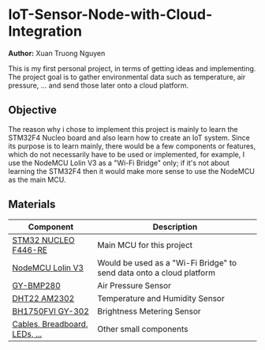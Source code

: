 # IoT-Sensor-Node-with-Cloud-Integration

**Author:** Xuan Truong Nguyen

This is my first personal project, in terms of getting ideas and implementing. The project goal is to gather environmental data such as temperature, air pressure, ... and send those later onto a cloud platform.

## Objective

The reason why i chose to implement this project is mainly to learn the STM32F4 Nucleo board and also learn how to create an IoT system. Since its purpose is to learn mainly, there would be a few components or features, which do not necessarily have to be used or implemented, for example, I use the NodeMCU Lolin V3 as a "Wi-Fi Bridge" only; if it's not about learning the STM32F4 then it would make more sense to use the NodeMCU as the main MCU.

## Materials 

| Component    |   Description     |
|--------------|-------------------|
|[STM32 NUCLEO F446-RE](https://www.conrad.de/de/p/stmicroelectronics-nucleo-f446re-entwicklungsboard-nucleo-f446re-stm32-f4-series-1416934.html)| Main MCU for this project|
|[NodeMCU Lolin V3](https://www.amazon.de/dp/B0DHY2KGBK?ref=ppx_yo2ov_dt_b_fed_asin_title&th=1)| Would be used as a "Wi-Fi Bridge" to send data onto a cloud platform|
|[GY-BMP280](https://www.amazon.de/dp/B07D8TPVVY?ref=ppx_yo2ov_dt_b_fed_asin_title&th=1)| Air Pressure Sensor|
|[DHT22 AM2302](https://www.amazon.de/dp/B078SVZB1X?ref=ppx_yo2ov_dt_b_fed_asin_title&th=1)| Temperature and Humidity Sensor|
|[BH1750FVI GY-302](https://www.amazon.de/dp/B07WJSB5BB?ref=ppx_yo2ov_dt_b_fed_asin_title)| Brightness Metering Sensor|
|[Cables, Breadboard, LEDs, ...](https://www.amazon.de/Elegoo-%C3%9CBERARBEITETES-Stromversorgungsmodul-Jumperkabel-Potentiometer/dp/B01M7N4WB6/ref=sr_1_8_sspa?crid=33X5UHOXJYHC0&dib=eyJ2IjoiMSJ9.YwDncf2c4nFOWnJGMPA-_pLOjsL95B-SQHuNcIhcOJfttQFAgGsgL5u8t5OtURHzCtG0uCeSJ6W9izB3o6YjMi-XJNT8nMYV5f6hQH5-XvJ7JcyfXrG3SlyBIC_dO_xZ140GCjahZwFR6wZ7PvovVrP8KoXII-b4p1ukGa84SAiy8QSBPm3Eo7-FhbPNRT2yiuYnDMi9BLIepeUw-ALv5h7_vlbjTofyXGAObYOPVfA.xJrc7ISkzvCtusZUl1zO3ficjaMePAWJVNBWvUNwXc0&dib_tag=se&keywords=iot+starter+kit&qid=1752164868&sprefix=iot+sta%2Caps%2C111&sr=8-8-spons&sp_csd=d2lkZ2V0TmFtZT1zcF9tdGY&psc=1)| Other small components| 
